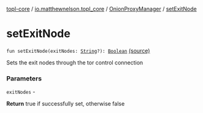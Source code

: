 [topl-core](../../index.md) / [io.matthewnelson.topl_core](../index.md) / [OnionProxyManager](index.md) / [setExitNode](./set-exit-node.md)

# setExitNode

`fun setExitNode(exitNodes: `[`String`](https://kotlinlang.org/api/latest/jvm/stdlib/kotlin/-string/index.html)`?): `[`Boolean`](https://kotlinlang.org/api/latest/jvm/stdlib/kotlin/-boolean/index.html) [(source)](https://github.com/05nelsonm/TorOnionProxyLibrary-Android/blob/master/topl-core/src/main/java/io/matthewnelson/topl_core/OnionProxyManager.kt#L837)

Sets the exit nodes through the tor control connection

### Parameters

`exitNodes` -

**Return**
true if successfully set, otherwise false

